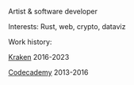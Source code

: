 Artist & software developer

Interests: Rust, web, crypto, dataviz

Work history:

[Kraken](https://kraken.com) 2016-2023 

[Codecademy](https://codecademy.com) 2013-2016
